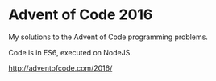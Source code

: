 # Advent of Code 2016
My solutions to the Advent of Code programming problems.

Code is in ES6, executed on NodeJS.

http://adventofcode.com/2016/
